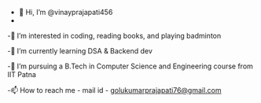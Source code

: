 - 👋 Hi, I’m @vinayprajapati456
- 
-👀 I’m interested in coding, reading books, and playing badminton

-🌱 I’m currently learning DSA & Backend dev

-💞️ I’m pursuing a B.Tech in Computer Science and Engineering course from IIT Patna

-📫 How to reach me - mail id - golukumarprajapati76@gmail.com

<!---
vinayprajapati456/vinayprajapati456 is a ✨ special ✨ repository because its `README.md` (this file) appears on your GitHub profile.
You can click the Preview link to take a look at your changes.
--->
